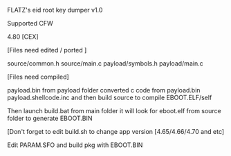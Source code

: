 FLATZ's eid root key dumper v1.0

Supported CFW

4.80 [CEX]


[Files need edited / ported ]

source/common.h 
source/main.c 
payload/symbols.h
payload/main.c

[Files need compiled]

payload.bin from payload folder
converted c code from payload.bin
payload.shellcode.inc 
and then build source to compile EBOOT.ELF/self

Then launch build.bat from main folder it will look for eboot.elf from source folder to generate EBOOT.BIN

[Don't forget to edit build.sh to change app version [4.65/4.66/4.70 and etc]
 
Edit PARAM.SFO and build pkg with EBOOT.BIN